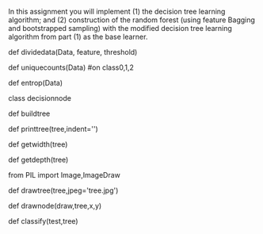 In this assignment you will implement (1) the decision tree learning algorithm; and (2) construction of the
random forest (using feature Bagging and bootstrapped sampling) with the modified decision tree learning
algorithm from part (1) as the base learner.

def dividedata(Data, feature, threshold)

def uniquecounts(Data)  #on class0,1,2

def entrop(Data)

class decisionnode

def buildtree

def printtree(tree,indent='')


def getwidth(tree)

def getdepth(tree)

from PIL import Image,ImageDraw

def drawtree(tree,jpeg='tree.jpg')

def drawnode(draw,tree,x,y)


def classify(test,tree)

